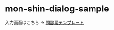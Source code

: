 # mon-shin-dialog-sample

入力画面はこちら → [問診票テンプレート](https://self-made-keyboards-in-japan.github.io/mon-shin-dialog-sample/docs/index.html)